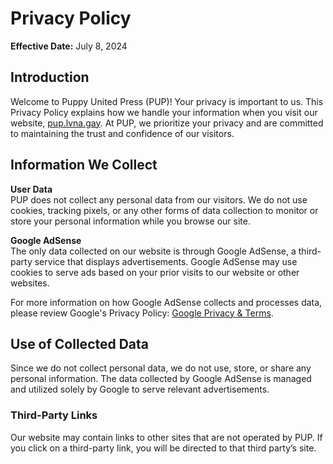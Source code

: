 # Privacy Policy

**Effective Date:** July 8, 2024

## Introduction

Welcome to Puppy United Press (PUP)! Your privacy is important to us. This Privacy Policy explains how we handle your information when you visit our website, [pup.lvna.gay](https://pup.lvna.gay). At PUP, we prioritize your privacy and are committed to maintaining the trust and confidence of our visitors.

## Information We Collect

**User Data**  
PUP does not collect any personal data from our visitors. We do not use cookies, tracking pixels, or any other forms of data collection to monitor or store your personal information while you browse our site.

**Google AdSense**  
The only data collected on our website is through Google AdSense, a third-party service that displays advertisements. Google AdSense may use cookies to serve ads based on your prior visits to our website or other websites.

For more information on how Google AdSense collects and processes data, please review Google's Privacy Policy: [Google Privacy & Terms](https://policies.google.com/privacy).

## Use of Collected Data

Since we do not collect personal data, we do not use, store, or share any personal information. The data collected by Google AdSense is managed and utilized solely by Google to serve relevant advertisements.

### Third-Party Links

Our website may contain links to other sites that are not operated by PUP. If you click on a third-party link, you will be directed to that third party’s site.
